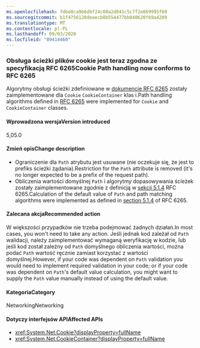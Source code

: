 ```yaml
---
ms.openlocfilehash: fdbe8ca9b6dbf24c08a2d041c5c7f2e869995f69
ms.sourcegitcommit: b1f4756120deaecb8b554477bb040620f69a4209
ms.translationtype: MT
ms.contentlocale: pl-PL
ms.lasthandoff: 09/03/2020
ms.locfileid: "89414460"
---
```

### <a name="cookie-path-handling-now-conforms-to-rfc-6265"></a><span data-ttu-id="8075f-101">Obsługa ścieżki plików cookie jest teraz zgodna ze specyfikacją RFC 6265</span><span class="sxs-lookup"><span data-stu-id="8075f-101">Cookie Path handling now conforms to RFC 6265</span></span>

<span data-ttu-id="8075f-102">Algorytmy obsługi ścieżki zdefiniowane w [dokumencie RFC 6265](https://tools.ietf.org/html/rfc6265) zostały zaimplementowane dla `Cookie` `CookieContainer` klas i.</span><span class="sxs-lookup"><span data-stu-id="8075f-102">Path handling algorithms defined in [RFC 6265](https://tools.ietf.org/html/rfc6265) were implemented for `Cookie` and `CookieContainer` classes.</span></span>

#### <a name="version-introduced"></a><span data-ttu-id="8075f-103">Wprowadzona wersja</span><span class="sxs-lookup"><span data-stu-id="8075f-103">Version introduced</span></span>

<span data-ttu-id="8075f-104">5,0</span><span class="sxs-lookup"><span data-stu-id="8075f-104">5.0</span></span>

#### <a name="change-description"></a><span data-ttu-id="8075f-105">Zmień opis</span><span class="sxs-lookup"><span data-stu-id="8075f-105">Change description</span></span>

- <span data-ttu-id="8075f-106">Ograniczenie dla `Path` atrybutu jest usuwane (nie oczekuje się, że jest to prefiks ścieżki żądania).</span><span class="sxs-lookup"><span data-stu-id="8075f-106">Restriction for the `Path` attribute is removed (it's no longer expected to be a prefix of the request path).</span></span>
- <span data-ttu-id="8075f-107">Obliczenia wartości domyślnej `Path` i algorytmy dopasowywania ścieżek zostały zaimplementowane zgodnie z definicją w [sekcji 5.1.4](https://tools.ietf.org/html/rfc6265#section-5.1.4) RFC 6265.</span><span class="sxs-lookup"><span data-stu-id="8075f-107">Calculation of the default value of `Path` and path matching algorithms were implemented as defined in [section 5.1.4](https://tools.ietf.org/html/rfc6265#section-5.1.4) of RFC 6265.</span></span>

#### <a name="recommended-action"></a><span data-ttu-id="8075f-108">Zalecana akcja</span><span class="sxs-lookup"><span data-stu-id="8075f-108">Recommended action</span></span>

<span data-ttu-id="8075f-109">W większości przypadków nie trzeba podejmować żadnych działań.</span><span class="sxs-lookup"><span data-stu-id="8075f-109">In most cases, you won't need to take any action.</span></span> <span data-ttu-id="8075f-110">Jeśli jednak kod zależał od `Path` walidacji, należy zaimplementować wymaganą weryfikację w kodzie, lub jeśli kod został zależny od `Path` domyślnego obliczenia wartości, można podać `Path` wartość ręcznie zamiast korzystać z wartości domyślnej.</span><span class="sxs-lookup"><span data-stu-id="8075f-110">However, if your code was dependent on `Path` validation you would need to implement required validation in your code; or if your code was dependent on `Path`'s default value calculation, you might want to supply the `Path` value manually instead of using the default value.</span></span>

#### <a name="category"></a><span data-ttu-id="8075f-111">Kategoria</span><span class="sxs-lookup"><span data-stu-id="8075f-111">Category</span></span>

<span data-ttu-id="8075f-112">Networking</span><span class="sxs-lookup"><span data-stu-id="8075f-112">Networking</span></span>

#### <a name="affected-apis"></a><span data-ttu-id="8075f-113">Dotyczy interfejsów API</span><span class="sxs-lookup"><span data-stu-id="8075f-113">Affected APIs</span></span>

- <xref:System.Net.Cookie?displayProperty=fullName>
- <xref:System.Net.CookieContainer?displayProperty=fullName>

<!--

#### Affected APIs

- `T:System.Net.Cookie`
- `T:System.Net.CookieContainer`

-->
